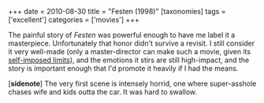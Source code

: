 +++
date = 2010-08-30
title = "Festen (1998)"
[taxonomies]
tags = ['excellent']
categories = ['movies']
+++

The painful story of *Festen* was powerful enough to have me label it a
masterpiece. Unfortunately that honor didn't survive a revisit. I still
consider it very well-made (only a master-director can make such a
movie, given its [self-imposed limits]), and the emotions it stirs are
still high-impact, and the story is important enough that I'd promote
it heavily if I had the means.

[**sidenote**] The very first scene is intensely horrid, one where
super-asshole chases wife and kids outta the car. It was hard to
swallow.

  [self-imposed limits]: https://en.wikipedia.org/wiki/Dogme_95
